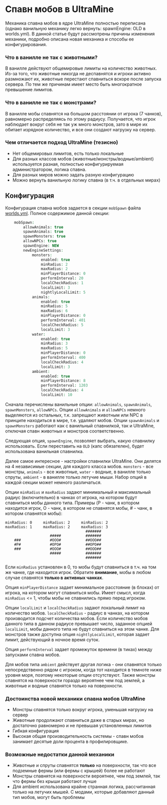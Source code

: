 # Спавн мобов в UltraMine

Механика спавна мобов в ядре UltraMine полностью переписана (однако ванильную механику легко вернуть: spawnEngine: OLD в worlds.yml). В данной статье будут рассмотрены причины изменения механики, подробно описана новая механика и способы ее конфигурирования.

### Что в ванилле не так с животными?
В ванилле действуют общемировые лимиты на количество животных. Из-за того, что животные никогда не деспавнятся и игроки активно размножают их, животные перестают спавниться вскоре после запуска сервера. По тем же причинам имеет место быть многократное превышение лимитов.
### Что в ванилле не так с монстрами?
В ванилле мобы спавнятся на большом расстоянии от игрока (7 чанков), равномерно распределяясь по этому радиусу. Получается, что игрок наблюдает вокруг себя не так уж много монстров, зато в мире их обитает изрядное количество, и все они создают нагрузку на сервер.

### Чем отличается подход UltraMine (тезисно)
* Нет общемировых лимитов, есть только локальные
* Для разных классов мобов (животные/монстры/водные/ambient) используется разная, полностью конфигурируемая администратором, логика спавна.
* Для разных миров можно задать разную конфигурацию
* Можно вернуть ванильную логику спавна (в т.ч. в отдельных мирах)

## Конфигурация
Конфигурация спавна мобов задается в секции `mobSpawn` файла [worlds.yml](worlds.yml.md). Полное содержимое данной секции:
```php
    mobSpawn:
        allowAnimals: true
        spawnAnimals: true
        spawnMonsters: true
        allowNPCs: true
        spawnEngine: NEW
        newEngineSettings:
            monsters:
                enabled: true
                minRadius: 2
                maxRadius: 2
                minPlayerDistance: 0
                performInterval: 20
                localCheckRadius: 1
                localLimit: 3
                nightlyLocalLimit: 5
            animals:
                enabled: true
                minRadius: 5
                maxRadius: 6
                minPlayerDistance: 0
                performInterval: 401
                localCheckRadius: 5
                localLimit: 3
            water:
                enabled: true
                minRadius: 3
                maxRadius: 5
                minPlayerDistance: 0
                performInterval: 400
                localCheckRadius: 4
                localLimit: 3
            ambient:
                enabled: true
                minPlayerDistance: 8
                performInterval: 1203
                localCheckRadius: 4
                localLimit: 10
```
Сначала перечислены ванильные опции: `allowAnimals`, `spawnAnimals`, `spawnMonsters`, `allowNPCs`. Опции `allowAnimals` и `allowNPCs` немного выделяются из остальных, т.к. запрещают животным или NPC в принципе находиться в мире, т.е. удаляют мобов. Опции `spawnAnimals` и `spawnMonsters` работают как с ванильный спавнилкой, так и UltraMine, отключая спавн животных и монстров соответственно.

Следующая опция, `spawnEngine`, позволяет выбрать, какую спавнилку использовать. Если переставить на `OLD` (капс обязателен), будет использована ванильная спавнилка.

Далее самое интересное - настройки спавнилки UltraMine. Они делятся на 4 независимые секции, для каждого класса мобов. `monsters` - все монстры, `animals` - все животные, `water` - водные, в ванилле только спруты, `ambient` - в ванилле только летучие мыши. Набор опций в каждой секции может немного различаться.

Опции `minRadius` и `maxRadius` задают минимальный и максимальный радиус (включительно) в чанках от игрока, на котором будут спавниться мобы данного типа. Примеры (P - чанк, в котором находится игрок, O - чанк, в котором не спавнятся мобы, # - чанк, в котором спавнятся мобы):
```
minRadius: 0     minRadius: 2     minRadius: 2
maxRadius: 1     maxRadius: 2     maxRadius: 3
                                    #######
                    #####           #######
    ###             #OOO#           ##OOO##
    #P#             #OPO#           ##OPO##
    ###             #OOO#           ##OOO##
                    #####           #######
                                    #######
```
Если `minRadius` установлен в 0, то мобы будут спавниться в т.ч. на том же чанке, где находится игрок. Обратите **внимание**, мобы в любом случае спавнятся **только в активных чанках**.

Опция `minPlayerDistance` задает минимальное расстояние (в блоках) от игрока, на котором могут спавниться мобы. Имеет смысл, когда `minRadius` <= 1, чтобы мобы не спавнились прямо перед игроком.

Опции `localLimit` и `localCheckRadius` задают локальный лимит на количество мобов. `localCheckRadius` - радиус в чанках, на котором производится подсчет количества мобов. Если количество мобов данного типа в данном радиусе превышает число, заданное опцией `localLimit`, мобы данного типа не будут спавниться на этом чанке. Для монстров также доступна опция `nightlyLocalLimit`, которая задает лимит, действующий в ночное время суток.

Опция `performInterval` задает промежуток времени (в тиках) между запусками спавна мобов.

Для мобов типа `ambient` действует другая логика - они спавнятся только непосредственно рядом с игроком, когда тот находится в темноте ниже уровня моря, поэтому некоторые опции отсутствуют. Также монстры спавнятся на поверхности гораздо вероятнее чем под землей, а животные и водные спавнятся только на поверхности.

### Достоинства новой механики спавна мобов UltraMine
* Монстры спавнятся только вокруг игрока, уменьшая нагрузку на сервер
* Животные продолжают спавниться даже в старых мирах, но достаточно равномерно и не превышая установленных лимитов
* Гибкая конфигурация
* Высокая общая производительность системы - спавн мобов занимает десятые доли процента в профилировщике.

### Возможные недостатки данной механики
* Животные и спруты спавнятся **только** на поверхности, так что все подземные фермы (или фермы с крышей) более не работают
* Монстры спавнятся на поверхности вероятнее, чем под землей, так что фермы без крыши работают лучше
* Для ambient использована крайне странная логика, рассчитанная только на летучих мышей. С модами, которые добавляют данный тип мобов, могут быть проблемы